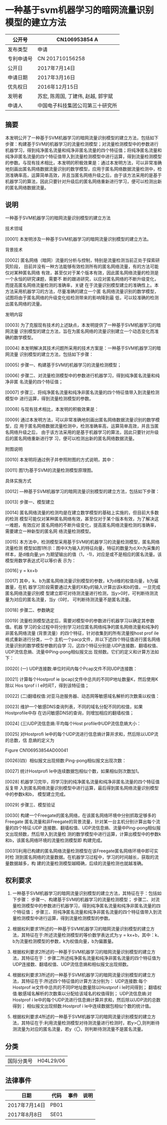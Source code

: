 # 一种基于svm机器学习的暗网流量识别模型的建立方法 

| 公开号 | CN106953854 A |
| --- | --- |
| 发布类型 | 申请 |
| 专利申请号 | CN 201710156258 |
| 公开日 | 2017年7月14日 |
| 申请日期 | 2017年3月16日 |
| 优先权日 | 2016年12月15日 |
| 发明者 | 苏宏, 陈周国, 丁建伟, 赵越, 郭宇斌 |
| 申请人 | 中国电子科技集团公司第三十研究所 |

## 摘要

本发明公开了一种基于SVM机器学习的暗网流量识别模型的建立方法，包括如下步骤：构建基于SVM的机器学习的流量检测模型；对流量检测模型中的参数进行机器学习，得到纯净匿名流量和纯净非匿名流量的四个特征值；将纯净匿名流量和纯净非匿名流量的四个特征值带入到流量检测模型中进行运算，得到流量检测模型的参数。与现有技术相比，本发明的积极效果是：通过本发明方法，可以非常准确地刻画出匿名网络数据流量识别的数学模型，应用于匿名网络数据流量检测中，检测准确率高，运算简单高效，并且当匿名网络升级之后，由于该方法采用的是基于机器学习的算法，因此只要针对升级后的匿名网络重新进行学习，便可以检测出新的匿名网络数据流量。

## 说明

一种基于SVM机器学习的暗网流量识别模型的建立方法

技术领域

[0001] 本发明涉及一种基于SVM机器学习的暗网流量识别模型的建立方法。

背景技术

[0002] 匿名网络（暗网）流量的分析与控制，特别是流量检测当前正处于探索研究阶段， 目前并没有一种方法能够有效检测所有的匿名网络流量，有的方法可能仅对某种匿名网络 有效，甚至仅对于某个版本有效，因此匿名网络流量的检测是一个永恒的研究课题，需要不 断的跟进研究，以应对匿名网络的不断升级变化，而提高匿名网络流量检测的准确率，关键 在于流量识别模型建立的准确性上。本方法采用机器学习的方法，尽量准确的建立一个匿 名网络流量识别的数学模型，试图将由于匿名网络的升级变化给检测带来的影响降到最 低，可以较准确的检测出匿名网络的流量。

发明内容

[0003] 为了克服现有技术的上述缺点，本发明提供了一种基于SVM机器学习的暗网流量 识别模型的建立方法，旨在为匿名网络的流量识别建立一个动态变化而准确的数学模型。

[0004] 本发明解决其技术问题所采用的技术方案是：一种基于SVM机器学习的暗网流量 识别模型的建立方法，包括如下步骤：

[0005] 步骤一、构建基于SVM的机器学习的流量检测模型；

[0006] 步骤二、对流量检测模型中的参数进行机器学习，得到纯净匿名流量和纯净非匿 名流量的四个特征值；

[0007] 步骤三、将纯净匿名流量和纯净非匿名流量的四个特征值带入到流量检测模型中 进行运算，得到流量检测模型的参数。

[0008] 与现有技术相比，本发明的积极效果是：

[0009] 通过本发明方法，可以非常准确地刻画出匿名网络数据流量识别的数学模型，应 用于匿名网络数据流量检测中，检测准确率高，运算简单高效，并且当匿名网络升级之后， 由于该方法采用的是基于机器学习的算法，因此只要针对升级后的匿名网络重新进行学 习，便可以检测出新的匿名网络数据流量。

附图说明

[0010] 本发明将通过例子并参照附图的方式说明，其中：

[0011] 图1为基于SVM的流量检测模型原理图。

具体实施方式

[0012] —种基于SVM机器学习的暗网流量识别模型的建立方法，包括如下步骤：

[0013] 步骤一、模型建立

[0014] 匿名网络流量的检测均是在建立数学模型的基础上实施的，但目前大多数的检测 模型可能仅对某种匿名网络有效，甚至仅对于某个版本有效，为了解决这一难题，有效应对 匿名网络的不断升级变化，提高匿名网络流量检测的准确率，需要建立一种新型的匿名网 络流量检测模型。

[0015] 本方法中，检测模型采用基于SVM的机器学习的流量检测模型，匿名网络流量检测 模型如图1所示：图中X为输入的特征向量，特征的数量为d;Xn为采集的样本，是d维向量;yn 为期望输出的值（1，-1)，对应是或不是相应的匿名流量。该模型用数学表达式可以等价表 示为：

[0016] y = kx+b

[0017] 其中，k、b为匿名网络流量识别模型的参数，k为d维的权值向量，b为偏置量，在机 器学习阶段需要通过大量的X和y的输入计算出该k和b的值，一旦完成匿名网络流量识别模 型建立即可对待测流量进行检测，当y>0时，可判断待测流量为对应的匿名流量，当y〈0时， 可判断待测流量不是匿名流量。

[0018] 步骤二、参数确定

[0019] 流量检测模型选定后，需要对模型中的参数进行机器学习以确定其参数值。机器 学习的全过程中将分别学习对应匿名网络纯净的匿名网络流量和纯净的非匿名网络流量 (背景流量）的四个特征，针对收集到的所有流量按host prof iIe格式重新进行分类，一个 主机一个pacp文件，并以下述四个特征值进行匿名网络流量识别的数学模型参数的自学 习，这四个特征分别是:UDP连接数、翻墙权值、UDP流信息熵、流量中Ping-pong相似报文出 现频数。它们的定义和计算方法如下：

[0020] (一) UDP连接数:单位时间内每个Pcap文件不同UDP连接数：

[0021] 计算每个Hostprof ie (pcap)文件中总共的不同IP地址数量K，然后使用K除以 Hos tprof i I e时间T，得到该特征值；

[0022] (二)翻墙权值:对亚马逊服务器、动态网等敏感域名解析的次数乘以权值：

[0023] 维护一个敏感DNS查询列表，不同的域名分配不同的权值，如果Hostprofile中存 在访问敏感DNS的查询，则增加相应的翻墙权值；

[0024] (三)UDP流信息熵:平均每个Host profile中UDP流信息熵大小：

[0025] 对Hostprofi Ie中的每个UDP流进行信息熵计算并求和，然后除以UDP流的总数，信 息熵的定义为

 Figure CN106953854AD00041

[0026](四）相似报文出现频数:Ping-pong相似报文出现次数：

[0027] 统计Hostprofi Ie中连续数据包相似个数，如果相似则次数加1。

[0028] 机器学习完毕，将学习到的纯净匿名流量和纯净非匿名流量的四个特征值反复带 入到匿名网络流量识别模型中进行运算，最后得到匿名网络流量识别模型中的参数k和b， 模型建立完成。

[0029] 步骤三、模型验证

[0030] 构建一个Freegate的匿名网络，在该匿名网络环境中分别抓取足够多的Freegate 匿名流量和非Freegate的背景流量，针对某一台主机分别计算出每个流量的四个特征:UDP 连接数、翻墙权值、UDP流信息熵、流量中Ping-pong相似报文出现频数，然后带入到流量检 测的数学模型中进行运算，计算出模型中的参数k和b，该匿名网络环境的流量检测模型即 构建完成。

[0031]利用已构建的匿名网络流量检测模型在该Freegate匿名网络环境中即可实时检 测到匿名网络的流量数据。在机器学习过程中，学习的时间越长，获取的流量数据越多，构 建的流量检测模型越精确，后续的流量检测也就越准确。

## 权利要求

1. 一种基于SVM机器学习的暗网流量识别模型的建立方法，其特征在于：包括如下步骤： 步骤一、构建基于SVM的机器学习的流量检测模型； 步骤二、对流量检测模型中的参数进行机器学习，得到纯净匿名流量和纯净非匿名流量的四个特征值； 步骤三、将纯净匿名流量和纯净非匿名流量的四个特征值带入到流量检测模型中进行运算，得到流量检测模型的参数。

2. 根据权利要求1所述的一种基于SVM机器学习的暗网流量识别模型的建立方法，其特征在于:所述流量检测模型的等价数学表达式为:y = kx+b，其中：k、b为流量检测模型的参数，k为权值向量，b为偏置量。

3. 根据权利要求2所述的一种基于SVM机器学习的暗网流量识别模型的建立方法，其特征在于：步骤二所述纯净匿名流量和纯净非匿名流量的四个特征值为UDP连接数、翻墙权值、UDP流信息熵和相似报文出现频数。

4. 根据权利要求3所述的一种基于SVM机器学习的暗网流量识别模型的建立方法，其特征在于:所述四个特征值的计算方法分别为： UDP连接数:每个Hostprof ie文件中总共的不同IP地址数量除以Hostprof i Ie时间得到； 翻墙权值:敏感域名解析的次数乘以分配给该域名的权值得到； UDP流信息熵:对Hostprof i Ie中的每个UDP流进行信息熵计算并求和，然后除以UDP流的总数得到； 相似报文出现频数:Hostprof i Ie中连续数据包相似个数的统计值。

5. 根据权利要求4所述的一种基于SVM机器学习的暗网流量识别模型的建立方法，其特征在于:利用流量检测模型对待测流量进行检测时，若y>〇,则判断待测流量为对应的匿名流量，若y〈〇，则判断待测流量不是匿名流量。

## 分类

| | |
| --- | --- |
| 国际分类号 | H04L29/06 |

## 法律事件

| 日期 | 代码 | 事件 | 说明 |
| --- | --- | --- | --- |
| 2017年7月14日 | PB01 |  |  |
| 2017年8月8日 | SE01 |  |  |
